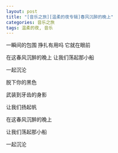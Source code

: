 ```yaml
---
layout: post
title: "[音乐之旅][温柔的夜专辑]春风沉醉的晚上"
categories: 音乐之旅
tags: 温柔的夜, 音乐
---
```


一瞬间的包围 挣扎有用吗  它就在眼前

在这春风沉醉的晚上 让我们荡起那小船

一起沉沦


脱下你的黑色

武装到牙齿的身影

让我们扬起帆

在这春风沉醉的晚上

让我们荡起那小船

一起沉沦
